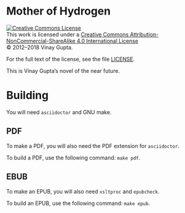 # Mother of Hydrogen

<a rel="license" href="https://creativecommons.org/licenses/by-nc-sa/4.0/"><img alt="Creative Commons License" style="border-width:0" src="https://i.creativecommons.org/l/by-nc-sa/4.0/80x15.png" /></a><br />This work is licensed under a <a rel="license" href="https://creativecommons.org/licenses/by-nc-sa/4.0/">Creative Commons Attribution-NonCommercial-ShareAlike 4.0 International License</a>  
© 2012–2018 Vinay Gupta.

For the full text of the license, see the file [LICENSE](LICENSE).

This is Vinay Gupta’s novel of the near future.


# Building

You will need `asciidoctor` and GNU make.

## PDF

To make a PDF, you will also need the PDF extension for `asciidoctor`.

To build a PDF, use the following command: `make pdf`.

## EBUB

To make an EPUB, you will also need `xsltproc` and `epubcheck`.

To build an EPUB, use the following command: `make epub`.
